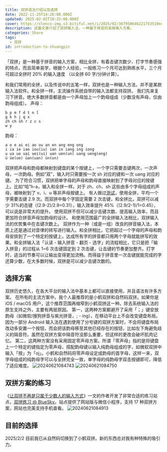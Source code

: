 ```yaml
---
title: 双拼语法介绍以及选择
date: 2022-11-25T14:26:00.000Z
updated: 2025-02-02T18:25:00.000Z
cover: https://xlenco-img.s3.bitiful.net/i/2025/02/367950646221753510ec3daecbe77ef3.jpg
description: 这篇文章介绍了双拼输入法，一种基于拼音的高效输入方案。
categories: Share
tags:
  - 双拼
id: introduction-to-shuangpin
---
```

「双拼」是一种基于拼音的输入方案，相比全拼，有着击键次数少、打字节奏感强的特点，而且简单易学，根据个人经验，一般练习一个月可达到熟练水平，三个月可超过全拼时 20% 的输入速度 （以全拼 60 字/分钟计算）。

和我们常用的全拼，以及传说中的五笔一样，双拼也是一种输入方法，并不是某款输入法软件。和全拼一样，主流操作系统自带的输入法都支持双拼。
我们先来复习下拼音。绝大多数拼音都是由一个声母加上一个韵母组成（少数没有声母，仅由韵母组成）。
声母：

```
b p m f d t n l
g k h j q x
zh ch sh r z c s
w y
```

韵母：

```
a o e ai ei ao ou an en ang eng ong
i ia ie iao iou(iu) ian in iang ing iong
u ua uo uai uei(ui) uan uen(un) uang ueng(eng)
ü üe(ue) üan(uan) ün(un)
```

双拼把声母和韵母都映射到键盘的某个按键上，一个字只需要击键两次，一次声母，一次韵母。例如“双”，输入时只需要按一次 sh 对应的键和一次 uang 对应的键。
为了符合习惯，双拼把单字母的声母和韵母直接映射到了字母对应的按键上。比如“哈”h-a，输入和全拼一样。对于 zh、ch、sh 这些由多个字母组成的声母，被映射到了 v、i、u 等非声母按键上。
有人做过[测试](https://zhuanlan.zhihu.com/p/34438126)，使用全拼，平均一个字需要击键 2.9 次。而双拼中每个字固定需要 2 次击键，和全拼比，双拼可以减少 31%的击键（(2.9-2)/2.9=0.31），输入效率提升 45%（(2.9/2-1)/1=0.45），可以说是非常大的提升。
使用双拼不但可以减少击键次数、提高输入效率，而且更加符合拼音声母加韵母的设计。
和使用范围最广的全拼输入法相比，双拼输入法的优势集中在击键次数上。
双拼作为一种（或是一组）改良的拼音输入法，本质上还是通过对音律的转写进行输入。和全拼相比，它把超过一个字母的声母和韵母安排到了一个特定的按键上，达成所有字的拼音都只用两个字母就能拼写的效果。和全拼输入法「认读 - 输入拼音 - 翻页 - 选字」的流程相比，它只是把「输入拼音」的过程从 1~6 次击键固定到 2 次击键，让击键的节奏更加整齐。打字时，适当的节奏可以让输出变得更加流畅。而得益于拼音里一次击键就能完成的字还算少数，在大多数时候，双拼是可以减少击键次数的。

## 选择方案

双拼历史悠久，在各大平台的输入法中基本上都可以直接使用，并且语法有许多方案。
在所有的主流方案中，我个人最推荐的是小鹤双拼和自然码双拼。如果你是 iOS / macOS 用户，这个推荐范围再缩窄到小鹤双拼这一种。除去系统输入法的原生支持之外，主要有两层原因。
第一，这两种方案都避开了采用「；」键安放韵母（如微软/搜狗拼音与紫光拼音，; - ing），在移动平台上不会改变键盘布局。因为一部分 Android 输入法在遇到使用了分号键的双拼方案时，不会将键盘布局改动多安置一个按钮，而会把该韵母移至其他已经存在的按钮，比如左下角避免歧义的隔音符。虽然在双拼方案中隔音符没那么重要，但这样的更改会破坏肌肉记忆。
第二，这两种方案没有采用固定零声母方案。所谓「零声母」指的是将键盘上一个特定的键指定为零声母，搭配韵母键以输入纯韵母组成的字，如微软双拼中输入「按」为「oj」。小鹤和自然码将零声母设定成韵母的首字母，这样一来，双字母组成的纯韵母字可以与全拼完全一致，单字母的纯韵母字双击按键即可，降低了适应难度。
![20240621084743](https://cdn-ak.f.st-hatena.com/images/fotolife/x/xlenco/20240621/20240621084743.jpg)
![20240621084750](https://cdn-ak.f.st-hatena.com/images/fotolife/x/xlenco/20240621/20240621084750.jpg)

## 双拼方案的练习

《[让双拼不再是只属于少数人的输入方式](https://sspai.com/post/42667)》一文的作者开发了非常合适的练习站点，[双拼练习 @ BlueSky](https://api.ihint.me/shuang/)。站点提供了网站版与微信小程序，支持 17 种双拼方案，网站也完美支持手机查看。
![20240621084913](https://cdn-ak.f.st-hatena.com/images/fotolife/x/xlenco/20240621/20240621084913.jpg)

## 目前的选择
2025/2/2 目前我已从自然码切换到了小鹤双拼。新的东西总对我有种特殊的吸引力。
